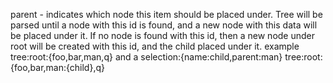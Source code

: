 
parent - 
indicates which node this item should be placed under. Tree will be parsed until a node with this id is found, and a new node with this data will be placed under it. If no node is found with this id, then a new node under root will be created with this id, and the child placed under it.
example
tree:root:{foo,bar,man,q}
and a selection:{name:child,parent:man}
tree:root:{foo,bar,man:{child},q}

